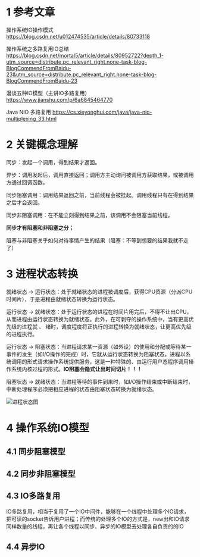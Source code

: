 # 1 参考文章
操作系统IO操作模式   https://blog.csdn.net/u012474535/article/details/80733118

操作系统之多路复用IO总结   https://blog.csdn.net/mortal5/article/details/80952722?depth_1-utm_source=distribute.pc_relevant_right.none-task-blog-BlogCommendFromBaidu-23&utm_source=distribute.pc_relevant_right.none-task-blog-BlogCommendFromBaidu-23

漫谈五种IO模型（主讲IO多路复用）    https://www.jianshu.com/p/6a6845464770

Java NIO 多路复用  https://cs.xieyonghui.com/java/java-nio-multiplexing_33.html

# 2 关键概念理解
同步：发起一个调用，得到结果才返回。

异步：调用发起后，调用直接返回；调用方主动询问被调用方获取结果，或被调用方通过回调函数。

同步阻塞调用：调用结果返回之前，当前线程会被挂起。调用线程只有在得到结果之后才会返回。

同步非阻塞调用：在不能立刻得到结果之前，该调用不会阻塞当前线程。

**同步才有阻塞和非阻塞之分；**

阻塞与非阻塞关乎如何对待事情产生的结果（阻塞：不等到想要的结果我就不走了）

# 3 进程状态转换
就绪状态 -> 运行状态：处于就绪状态的进程被调度后，获得CPU资源（分派CPU时间片），于是进程由就绪状态转换为运行状态。

运行状态 -> 就绪状态：处于运行状态的进程在时间片用完后，不得不让出CPU，从而进程由运行状态转换为就绪状态。此外，在可剥夺的操作系统中，当有更高优先级的进程就 、 绪时，调度程度将正执行的进程转换为就绪状态，让更高优先级的进程执行。

运行状态 -> 阻塞状态：当进程请求某一资源（如外设）的使用和分配或等待某一事件的发生（如I/O操作的完成）时，它就从运行状态转换为阻塞状态。进程以系统调用的形式请求操作系统提供服务，这是一种特殊的、由运行用户态程序调用操作系统内核过程的形式。**IO阻塞会隐式让出时间切片！！！**

阻塞状态 -> 就绪状态：当进程等待的事件到来时，如I/O操作结束或中断结束时，中断处理程序必须把相应进程的状态由阻塞状态转换为就绪状态。

![进程状态图](https://img-blog.csdn.net/20180619141100625?watermark/2/text/aHR0cHM6Ly9ibG9nLmNzZG4ubmV0L3UwMTI0NzQ1MzU=/font/5a6L5L2T/fontsize/400/fill/I0JBQkFCMA==/dissolve/70)

# 4 操作系统IO模型
## 4.1 同步阻塞模型

## 4.2 同步非阻塞模型

## 4.3 IO多路复用


IO多路复用，相当于复用了一个IO中间件，能够在一个线程中处理多个IO请求，把可读的socket告诉用户进程；而传统的处理多个IO的方式是，new出和IO请求同样数量的线程，再让各个线程以同步、异步的IO模型去处理各自负责的的IO

## 4.4 异步IO
